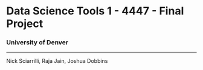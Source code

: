 # Data Science Tools 1 - 4447 - Final Project

### University of Denver

---

Nick Sciarrilli, Raja Jain, Joshua Dobbins
